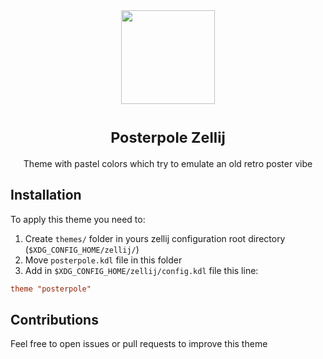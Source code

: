 <div align="center"><img src="https://github.com/user-attachments/assets/5bd3b37f-58ed-4fb8-a7de-3e43ce31812b" width=150, height=150></div>
<h1 align="center" valign="middle" >
  <sup>Posterpole Zellij</sup> 
</h1>
<p align="center">Theme with pastel colors which try to emulate an old retro poster vibe</p>

## Installation
To apply this theme you need to:
1. Create `themes/` folder in yours zellij configuration root directory (`$XDG_CONFIG_HOME/zellij/`)
2. Move `posterpole.kdl` file in this folder
3. Add in `$XDG_CONFIG_HOME/zellij/config.kdl` file this line:
```conf
theme "posterpole"
```

## Contributions
Feel free to open issues or pull requests to improve this theme
